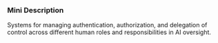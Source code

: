 ### Mini Description

Systems for managing authentication, authorization, and delegation of control across different human roles and responsibilities in AI oversight.
